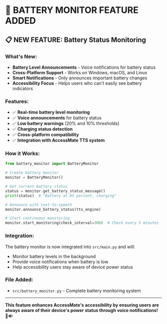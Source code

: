 # 🔋 **BATTERY MONITOR FEATURE ADDED**

## 📋 **NEW FEATURE: Battery Status Monitoring**

### **What's New:**
- **Battery Level Announcements** - Voice notifications for battery status
- **Cross-Platform Support** - Works on Windows, macOS, and Linux  
- **Smart Notifications** - Only announces important battery changes
- **Accessibility Focus** - Helps users who can't easily see battery indicators

### **Features:**
- ✅ **Real-time battery level monitoring**
- ✅ **Voice announcements** for battery status
- ✅ **Low battery warnings** (20% and 10% thresholds)
- ✅ **Charging status detection**
- ✅ **Cross-platform compatibility**
- ✅ **Integration with AccessMate TTS system**

### **How it Works:**
```python
from battery_monitor import BatteryMonitor

# Create battery monitor
monitor = BatteryMonitor()

# Get current battery status
status = monitor.get_battery_status_message()
print(status)  # "Battery at 85 percent, charging"

# Announce with text-to-speech
monitor.announce_battery_status(tts_engine)

# Start continuous monitoring
monitor.start_monitoring(check_interval=300)  # Check every 5 minutes
```

### **Integration:**
The battery monitor is now integrated into `src/main.py` and will:
- Monitor battery levels in the background
- Provide voice notifications when battery is low
- Help accessibility users stay aware of device power status

### **File Added:**
- `src/battery_monitor.py` - Complete battery monitoring system

---

**This feature enhances AccessMate's accessibility by ensuring users are always aware of their device's power status through voice notifications!** 🔋🔊